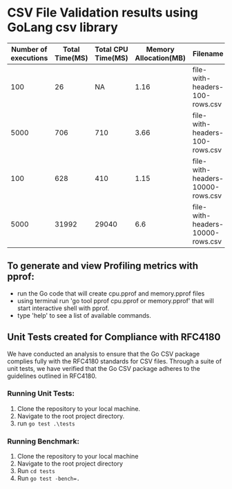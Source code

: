 # CSV File Validation results using GoLang csv library

| **Number of executions** | **Total Time(MS)** | **Total CPU Time(MS)** |**Memory Allocation(MB)**|**Filename**|
| --------------- | --------------- | --------------- |--------------- | --------------- | 
| 100 |26|NA|1.16|file-with-headers-100-rows.csv|
| 5000|706|710|3.66|file-with-headers-100-rows.csv|
| 100 |628|410|1.15|file-with-headers-10000-rows.csv|
| 5000|31992|29040|6.6|file-with-headers-10000-rows.csv|


## To generate and view Profiling metrics with pprof:
- run the Go code that will create cpu.pprof and memory.pprof files
- using terminal run 'go tool pprof cpu.pprof or memory.pprof' that will start interactive shell with pprof.
- type 'help' to see a list of available commands.

## Unit Tests created for Compliance with RFC4180
We have conducted an analysis to ensure that the Go CSV package complies fully with the RFC4180 standards for CSV files. Through a suite of unit tests, we have verified that the Go CSV package adheres to the guidelines outlined in RFC4180.
 

### Running Unit Tests:
1. Clone the repository to your local machine.
2. Navigate to the root project directory.
3. run `go test .\tests`

### Running Benchmark:
1. Clone the repository to your local machine
2. Navigate to the root project directory
3. Run `cd tests`
4. Run `go test -bench=.`